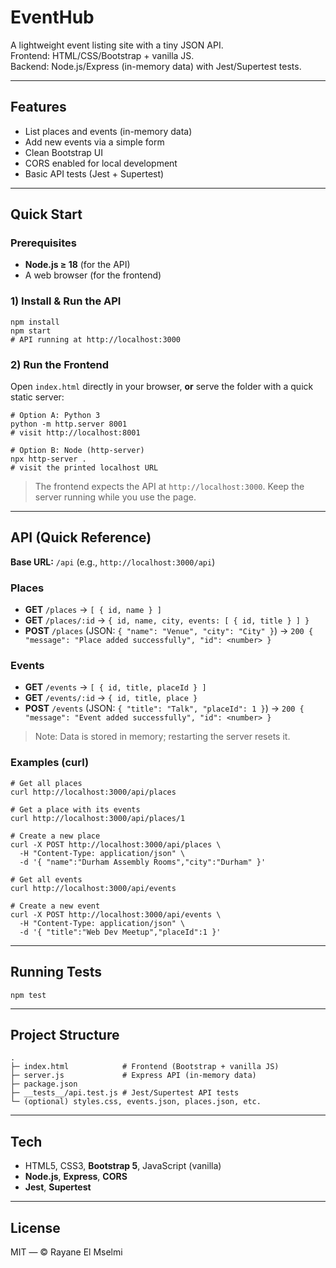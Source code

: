 # EventHub

A lightweight event listing site with a tiny JSON API.  
Frontend: HTML/CSS/Bootstrap + vanilla JS.  
Backend: Node.js/Express (in-memory data) with Jest/Supertest tests.

---

## Features
- List places and events (in-memory data)
- Add new events via a simple form
- Clean Bootstrap UI
- CORS enabled for local development
- Basic API tests (Jest + Supertest)

---

## Quick Start

### Prerequisites
- **Node.js ≥ 18** (for the API)
- A web browser (for the frontend)

### 1) Install & Run the API
    npm install
    npm start
    # API running at http://localhost:3000

### 2) Run the Frontend
Open `index.html` directly in your browser, **or** serve the folder with a quick static server:

    # Option A: Python 3
    python -m http.server 8001
    # visit http://localhost:8001

    # Option B: Node (http-server)
    npx http-server .
    # visit the printed localhost URL

> The frontend expects the API at `http://localhost:3000`. Keep the server running while you use the page.

---

## API (Quick Reference)

**Base URL:** `/api` (e.g., `http://localhost:3000/api`)

### Places
- **GET** `/places` → `[ { id, name } ]`  
- **GET** `/places/:id` → `{ id, name, city, events: [ { id, title } ] }`  
- **POST** `/places` (JSON: `{ "name": "Venue", "city": "City" }`) → `200 { "message": "Place added successfully", "id": <number> }`

### Events
- **GET** `/events` → `[ { id, title, placeId } ]`  
- **GET** `/events/:id` → `{ id, title, place }`  
- **POST** `/events` (JSON: `{ "title": "Talk", "placeId": 1 }`) → `200 { "message": "Event added successfully", "id": <number> }`

> Note: Data is stored in memory; restarting the server resets it.

### Examples (curl)
    # Get all places
    curl http://localhost:3000/api/places

    # Get a place with its events
    curl http://localhost:3000/api/places/1

    # Create a new place
    curl -X POST http://localhost:3000/api/places \
      -H "Content-Type: application/json" \
      -d '{ "name":"Durham Assembly Rooms","city":"Durham" }'

    # Get all events
    curl http://localhost:3000/api/events

    # Create a new event
    curl -X POST http://localhost:3000/api/events \
      -H "Content-Type: application/json" \
      -d '{ "title":"Web Dev Meetup","placeId":1 }'

---

## Running Tests
    npm test

---

## Project Structure
    .
    ├─ index.html            # Frontend (Bootstrap + vanilla JS)
    ├─ server.js             # Express API (in-memory data)
    ├─ package.json
    ├─ __tests__/api.test.js # Jest/Supertest API tests
    └─ (optional) styles.css, events.json, places.json, etc.

---

## Tech
- HTML5, CSS3, **Bootstrap 5**, JavaScript (vanilla)  
- **Node.js**, **Express**, **CORS**  
- **Jest**, **Supertest**

---

## License
MIT — © Rayane El Mselmi
